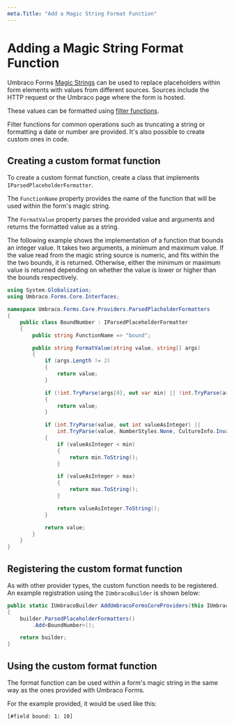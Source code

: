 ```yaml
---
meta.Title: "Add a Magic String Format Function"
---
```


# Adding a Magic String Format Function

Umbraco Forms [Magic Strings](../magic-strings.md) can be used to replace placeholders within form elements with values from different sources. Sources include the HTTP request or the Umbraco page where the form is hosted.

These values can be formatted using [filter functions](../magic-strings.md#formatting-magic-strings).

Filter functions for common operations such as truncating a string or formatting a date or number are provided.  It's also possible to create custom ones in code.

## Creating a custom format function

To create a custom format function, create a class that implements `IParsedPlaceholderFormatter`.

The `FunctionName` property provides the name of the function that will be used within the form's magic string.

The `FormatValue` property parses the provided value and arguments and returns the formatted value as a string.

The following example shows the implementation of a function that bounds an integer value.  It takes two arguments, a minimum and maximum value.  If the value read from the magic string source is numeric, and fits within the the two bounds, it is returned.  Otherwise, either the minimum or maximum value is returned depending on whether the value is lower or higher than the bounds respectively.

```csharp
using System.Globalization;
using Umbraco.Forms.Core.Interfaces;

namespace Umbraco.Forms.Core.Providers.ParsedPlacholderFormatters
{
    public class BoundNumber : IParsedPlaceholderFormatter
    {
        public string FunctionName => "bound";

        public string FormatValue(string value, string[] args)
        {
            if (args.Length != 2)
            {
                return value;
            }

            if (!int.TryParse(args[0], out var min) || !int.TryParse(args[1], out var max))
            {
                return value;
            }

            if (int.TryParse(value, out int valueAsInteger) ||
                int.TryParse(value, NumberStyles.None, CultureInfo.InvariantCulture, out valueAsInteger))
            {
                if (valueAsInteger < min)
                {
                    return min.ToString();
                }

                if (valueAsInteger > max)
                {
                    return max.ToString();
                }

                return valueAsInteger.ToString();
            }

            return value;
        }
    }
}
```

## Registering the custom format function

As with other provider types, the custom function needs to be registered. An example registration using the `IUmbracoBuilder` is shown below:

```csharp
public static IUmbracoBuilder AddUmbracoFormsCoreProviders(this IUmbracoBuilder builder)
{
    builder.ParsedPlaceholderFormatters()
        .Add<BoundNumber>();

    return builder;
}
```

## Using the custom format function

The format function can be used within a form's magic string in the same way as the ones provided with Umbraco Forms.

For the example provided, it would be used like this:

```none
[#field bound: 1: 10]
```
